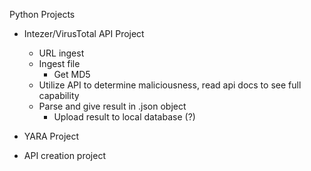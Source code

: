 Python Projects

- Intezer/VirusTotal API Project
    - URL ingest
    - Ingest file
        - Get MD5
    - Utilize API to determine maliciousness, read api docs to see full capability
    - Parse and give result in .json object
        - Upload result to local database (?)

- YARA Project

- API creation project
